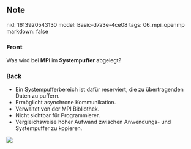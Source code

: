 ## Note
nid: 1613920543130
model: Basic-d7a3e-4ce08
tags: 06_mpi_openmp
markdown: false

### Front
Was wird bei <b>MPI </b>im <b>Systempuffer</b> abgelegt?

### Back
<div>
<div><ul>
<li>Ein Systempufferbereich ist dafür reserviert, die zu übertragenden Daten zu puffern.</li>
<li>Ermöglicht asynchrone Kommunikation.</li>
<li>Verwaltet von der MPI Bibliothek.</li>
<li>Nicht sichtbar für Programmierer.</li><li>Vergleichsweise hoher Aufwand zwischen Anwendungs- und Systempuffer zu kopieren.</li></ul></div></div><img src="79760899.png">
